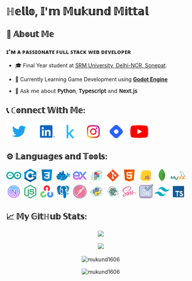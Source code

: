 <h1>ℍ𝕖𝕝𝕝𝕠, 𝕀'𝕞 𝕄𝕦𝕜𝕦𝕟𝕕 𝕄𝕚𝕥𝕥𝕒𝕝</h1>

## 📖 𝔸𝕓𝕠𝕦𝕥 𝕄𝕖

### ɪ'ᴍ ᴀ ᴘᴀꜱꜱɪᴏɴᴀᴛᴇ ꜰᴜʟʟ ꜱᴛᴀᴄᴋ ᴡᴇʙ ᴅᴇᴠᴇʟᴏᴘᴇʀ

- 🎓 Final Year student at [SRM University, Delhi-NCR, Sonepat](https://srmuniversity.ac.in/).

- 🌱 Currently Learning Game Development using [**Godot Engine**](https://godotengine.org/)

- 💬 𝖠𝗌𝗄 𝗆𝖾 𝖺𝖻𝗈𝗎𝗍 **𝖯𝗒𝗍𝗁𝗈𝗇**, **𝖳𝗒𝗉𝖾𝗌𝖼𝗋𝗂𝗉𝗍** 𝖺𝗇𝖽 **𝖭𝖾𝗑𝗍.𝗃𝗌**


<!-- - 🔭 ᴄᴜʀʀᴇɴᴛʟʏ ᴡᴏʀᴋɪɴɢ ᴏɴ [ʟᴇᴀʀɴɪɴɢ ᴛʜʀᴇᴇ.ᴊꜱ](https://github.com/mukund1606/learning-three-js) -->

## 📞 ℂ𝕠𝕟𝕟𝕖𝕔𝕥 𝕎𝕚𝕥𝕙 𝕄𝕖:

<p align="left">
<!-- Twitter -->
  <a href="https://twitter.com/mukund166" target="blank"><img align="center" src="./icons/twitter.svg" alt="mukund1606" height="45" /></a>
<!-- LinkedIn -->
  <a href="https://linkedin.com/in/mukund1606" target="blank"><img align="center" src="./icons/linkedin.svg" alt="mukund1606" height="50" /></a>
<!-- Kaggle -->
  <a href="https://kaggle.com/mukundmittal" target="blank"><img align="center" src="./icons/kaggle.svg" alt="mukundmittal" height="40" /></a>
<!-- Instagram -->
  <a href="https://instagram.com/mukund1606" target="blank"><img align="center" src="./icons/ig.svg" alt="mukund1606" height="50" /></a>
<!-- HashNode -->
  <a href="https://hashnode.com/@mukund1606" target="blank"><img align="center" src="./icons/hashnode.svg" alt="@mukund1606" height="40" /></a>
<!-- Youtube -->
  <a href="https://www.youtube.com/@mukund1606" target="blank"><img align="center" src="./icons/yt.svg" alt="@mukund1606" height="50" /></a>
</p>

## ⚙️ 𝕃𝕒𝕟𝕘𝕦𝕒𝕘𝕖𝕤 𝕒𝕟𝕕 𝕋𝕠𝕠𝕝𝕤:

<p align="left">
<!-- Arduino -->
<a href="https://www.arduino.cc/" target="_blank" rel="noreferrer"> <img src="./icons/arduino.svg" alt="arduino" height="40"/></a>
<!-- C++ -->
<a href="https://www.w3schools.com/cpp/" target="_blank" rel="noreferrer"> <img src="./icons/cpp.svg" alt="cplusplus" height="40"/></a> 
<!-- CSS -->
<a href="https://www.w3schools.com/css/" target="_blank" rel="noreferrer"> <img src="./icons/css.svg" alt="css3" height="40"/></a>
<!-- Docker -->
<a href="https://www.docker.com/" target="_blank" rel="noreferrer"> <img src="./icons/docker.svg" alt="docker" height="40"/></a>
<!-- Express -->
<a href="https://expressjs.com" target="_blank" rel="noreferrer"> <img src="./icons/express.svg" alt="express" height="40"/></a>
<!-- Figma -->
<a href="https://www.figma.com/" target="_blank" rel="noreferrer"> <img src="./icons/figma.svg" alt="figma" height="40"/></a>
<!-- Git -->
<a href="https://git-scm.com/" target="_blank" rel="noreferrer"> <img src="./icons/git.svg" alt="git" height="40"/></a>
<!-- HTML5 -->
<a href="https://www.w3.org/html/" target="_blank" rel="noreferrer"> <img src="./icons/html.svg" alt="html5" height="40"/></a>
<!-- JS -->
<a href="https://developer.mozilla.org/en-US/docs/Web/JavaScript" target="_blank" rel="noreferrer"> <img src="./icons/js.svg" alt="javascript" width="40" height="40"/></a>
<!-- MongoDB -->
<a href="https://www.mongodb.com/" target="_blank" rel="noreferrer"> <img src="./icons/mongodb.svg" alt="mongodb" height="40"/></a>
<!-- MySQL -->
<a href="https://www.mysql.com/" target="_blank" rel="noreferrer"> <img src="./icons/mysql.svg" alt="mysql" height="40"/></a>
<!-- NextJS -->
<a href="https://nextjs.org/" target="_blank" rel="noreferrer"> <img src="./icons/nextjs.svg" alt="nextjs" height="40"/></a>
<!-- NodeJS -->
<a href="https://nodejs.org" target="_blank" rel="noreferrer"> <img src="./icons/nodejs.svg" alt="nodejs" height="40"/></a>
<!-- OpenCV -->
<a href="https://opencv.org/" target="_blank" rel="noreferrer"> <img src="./icons/opencv.svg" alt="opencv" height="40"/></a>
<!-- Postgress SQL -->
<a href="https://www.postgresql.org" target="_blank" rel="noreferrer"> <img src="./icons/postgres.svg" alt="postgresql" height="40"/></a>
<!-- Postman -->
<a href="https://postman.com" target="_blank" rel="noreferrer"> <img src="./icons/postman.svg" alt="postman" height="40"/></a>
<!-- Python -->
<a href="https://www.python.org" target="_blank" rel="noreferrer"> <img src="./icons/python.svg" alt="python" height="40"/></a>
<!-- React -->
<a href="https://reactjs.org/" target="_blank" rel="noreferrer"> <img src="./icons/react.svg" alt="react" height="40"/></a>
<!-- SASS -->
<a href="https://sass-lang.com" target="_blank" rel="noreferrer"> <img src="./icons/sass.svg" alt="sass" height="40"/></a>
<!-- Selenium -->
<a href="https://www.selenium.dev" target="_blank" rel="noreferrer"> <img src="./icons/selenium.svg" alt="selenium" height="40"/></a>
<!-- Tailwind -->
<a href="https://tailwindcss.com/" target="_blank" rel="noreferrer"> <img src="./icons/tailwind.svg" alt="tailwind" height="40"/></a>
<!-- TypeScript -->
<a href="https://www.typescriptlang.org/" target="_blank" rel="noreferrer"> <img src="./icons/ts.svg" alt="typescript" height="40"/></a>
</p>

## 📈 𝕄𝕪 𝔾𝕚𝕥ℍ𝕦𝕓 𝕊𝕥𝕒𝕥𝕤:

<div align="center">


<!--
### ⌚ Profile Views

<img src="https://profile-counter.glitch.me/mukund1606/count.svg" alt="profile counter">

<br />
<br />

-->

<!-- Profile Stats -->
  <p align="center">
    <picture>
      <source
        srcset="https://github-readme-stats.vercel.app/api?username=mukund1606&show_icons=true&theme=dark"
        media="(prefers-color-scheme: dark)"
      />
      <source
        srcset="https://github-readme-stats.vercel.app/api?username=mukund1606&show_icons=true"
        media="(prefers-color-scheme: light), (prefers-color-scheme: no-preference)"
      />
      <img src="https://github-readme-stats.vercel.app/api?username=mukund1606&show_icons=true" />
    </picture>
  </p>
<!-- Contribution Stats -->
  <p align="center">
    <picture>
      <source
        srcset="https://streak-stats.demolab.com?user=mukund1606&theme=dark&date_format=j%20M%5B%20Y%5D"
        media="(prefers-color-scheme: dark)"
      />
      <source
        srcset="https://githubstreakstats.mukund.page?user=mukund1606&date_format=j%20M%5B%20Y%5D"
        media="(prefers-color-scheme: light), (prefers-color-scheme: no-preference)"
      />
      <img src="https://streak-stats.demolab.com?user=mukund1606&date_format=j%20M%5B%20Y%5D" />
    </picture>
  </p>
    <picture>
      <source
        srcset="https://github-readme-stats.vercel.app/api/top-langs/?username=mukund1606&size_weight=0.5&count_weight=0.5&theme=dark&layout=compact&exclude_repo="
        media="(prefers-color-scheme: dark)"
      />
      <source
        srcset="https://github-readme-stats.vercel.app/api/top-langs/?username=mukund1606&size_weight=0.5&count_weight=0.5&layout=compact&exclude_repo="
        media="(prefers-color-scheme: light), (prefers-color-scheme: no-preference)"
      />
      <img align="center" src="https://github-readme-stats.vercel.app/api/top-langs/?username=mukund1606&size_weight=0.5&count_weight=0.5&layout=compact&exclude_repo=" alt="mukund1606" />
    </picture>
<!-- Most Used Languages -->
  <p align="center">
  </p>
<!-- Wakatime Stats -->
  <p align="center">
    <picture>
      <source
        srcset="https://githubstats.mukund.page/api/wakatime?username=mukund1606&v=2&theme=dark&layout=compact"
        media="(prefers-color-scheme: dark)"
      />
      <source
        srcset="https://githubstats.mukund.page/api/wakatime?username=mukund1606&v=2&layout=compact"
        media="(prefers-color-scheme: light), (prefers-color-scheme: no-preference)"
      />
      <img align="center" src="https://githubstats.mukund.page/api/wakatime?username=mukund1606&v=2&layout=compact" alt="mukund1606" />
    </picture>
  </p>
<!-- Trophies -->
<!--
  <p align="center">
    <picture>
      <source
        srcset="https://github-profile-trophy.vercel.app/?username=mukund1606&margin-w=15&margin-h=15&theme=alduin"
        media="(prefers-color-scheme: dark)"
      />
      <source
        srcset="https://github-profile-trophy.vercel.app/?username=mukund1606&margin-w=15&margin-h=15"
        media="(prefers-color-scheme: light), (prefers-color-scheme: no-preference)"
      />
      <img align="center" src="https://github-profile-trophy.vercel.app/?username=mukund1606&margin-w=15&margin-h=15" alt="mukund1606" />
    </picture>
  </p>
  -->
</div>
